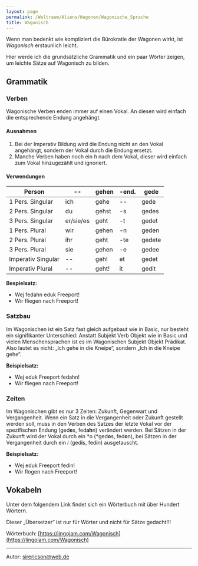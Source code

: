 ```yaml
---
layout: page
permalink: /Weltraum/Aliens/Wagonen/Wagonische_Sprache
title: Wagonisch
---
```


Wenn man bedenkt wie kompliziert die Bürokratie der Wagonen wirkt, ist *Wagonisch* erstaunlich leicht.

Hier werde ich die grundsätzliche Grammatik und ein paar Wörter zeigen, um leichte Sätze auf Wagonisch zu bilden.

## Grammatik

### Verben

Wagonische Verben enden immer auf einen Vokal. An diesen wird einfach die entsprechende Endung angehängt.

#### Ausnahmen

1. Bei der Imperativ Bildung wird die Endung nicht an den Vokal angehängt, sondern der Vokal durch die Endung ersetzt.
2. Manche Verben haben noch ein *h* nach dem Vokal, dieser wird einfach zum Vokal hinzugezählt und ignoriert.

#### Verwendungen

<table>
<thead>
<tr><th>Person</th><th>--</th><th>gehen</th><th>-end.</th><th>gede</th></tr>
</thead>
<tbody>
<tr><td>1 Pers. Singular</td><td>ich</td><td>gehe</td><td>--</td><td>gede</td></tr>
<tr><td>2 Pers. Singular</td><td>du</td><td>gehst</td><td>-s</td><td>gedes</td></tr>
<tr><td>3 Pers. Singular</td><td>er/sie/es</td><td>geht</td><td>-t</td><td>gedet</td></tr>
<tr><td>1 Pers. Plural</td><td>wir</td><td>gehen</td><td>-n</td><td>geden</td></tr>
<tr><td>2 Pers. Plural</td><td>ihr</td><td>geht</td><td>-te</td><td>gedete</td></tr>
<tr><td>3 Pers. Plural</td><td>sie</td><td>gehen</td><td>-e</td><td>gedee</td></tr>
<tr><td>Imperativ Singular</td><td>--</td><td>geh!</td><td>et</td><td>gedet</td></tr>
<tr><td>Imperativ Plural</td><td>--</td><td>geht!</td><td>it</td><td>gedit</td></tr>
</tbody>
</table>

**Bespielsatz:**

- Wej fedahn eduk Freeport!
- Wir fliegen nach Freeport!

### Satzbau

Im Wagonischen ist ein Satz fast gleich aufgebaut wie in Basic, nur besteht ein signifikanter Unterschied: Anstatt Subjekt Verb Objekt wie in Basic und vielen Menschensprachen ist es im Wagonischen Subjekt Objekt Prädikat. Also lautet es nicht: „Ich gehe in die Kneipe“, sondern „Ich in die Kneipe gehe“.

**Beispielsatz:**

- Wej eduk Freeport fedahn!
- Wir fliegen nach Freeport!

### Zeiten

Im Wagonischen gibt es nur 3 Zeiten: Zukunft, Gegenwart und Vergangenheit. Wenn ein Satz in die Vergangenheit oder Zukunft gestellt werden soll, muss in den Verben des Satzes der letzte Vokal vor der spezifischen Endung (ged**e**s, fed**ah**n) verändert werden. Bei Sätzen in der Zukunft wird der Vokal durch ein *o (*ged**o**s, fed**o**n), bei Sätzen in der Vergangenheit durch ein *i* (ged**i**s, fed**i**n) ausgetauscht.

**Beispielsatz:**

- Wej eduk Freeport fedin!
- Wir flogen nach Freeport!

## Vokabeln

Unter dem folgendem Link findet sich ein Wörterbuch mit über Hundert Wörtern.

Dieser „Übersetzer“ ist nur für Wörter und nicht für Sätze gedacht!!!

Wörterbuch: [https://lingojam.com/Wagonisch](https://lingojam.com/Wagonisch)

***

Autor: [sirericson@web.de](mailto:sirericson@web.de)
